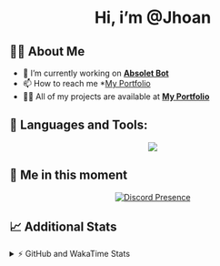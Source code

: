 <h1 align="center">Hi, i’m @Jhoan</h1>

## 🙋‍♂️ About Me

- 🔭 I’m currently working on **[Absolet Bot](https://strider.cloud)**
- 📫 How to reach me *[My Portfolio](https://jhoan.me/contact)
- 👨‍💻 All of my projects are available at **[My Portfolio](https://jhoan.me)**

## 🚀 Languages and Tools:
<p align="center">
  <a href="https://skillicons.dev">
    <img src="https://skillicons.dev/icons?i=js,ts,html,css,bootstrap,nodejs,express,vscode,neovim,vim,atom,cloudflare,git,github,discord,bots,linux,mongodb,nginx,redis,wordpress,heroku&perline=11" />
  </a>
</p>
  
## 👤 Me in this moment
<p align="center">
    <a href="https://discord.com/users/612460795124776960" target="_blank" rel="nofollow">
        <img src="https://lanyard-profile-readme.vercel.app/api/612460795124776960?idleMessage=Probably%20coding%20Absolet..." alt="Discord Presence" align="center">
    </a>
</p>

## 📈 Additional Stats
<details>
    <summary>⚡ GitHub and WakaTime Stats</summary>
    <br/>

<!--START_SECTION:waka-->
![Code Time](http://img.shields.io/badge/Code%20Time-571%20hrs%2018%20mins-blue)

**🐱 My GitHub Data** 

> 🏆 45 Contributions in the Year 2023
 > 
> 📦 170.8 kB Used in GitHub's Storage 
 > 
> 💼 Opted to Hire
 > 
> 📜 4 Public Repositories 
 > 
> 🔑 40 Private Repositories  
 > 
**I'm an Early 🐤** 

```text
🌞 Morning    87 commits     ██░░░░░░░░░░░░░░░░░░░░░░░   10.24% 
🌆 Daytime    390 commits    ███████████░░░░░░░░░░░░░░   45.88% 
🌃 Evening    332 commits    █████████░░░░░░░░░░░░░░░░   39.06% 
🌙 Night      41 commits     █░░░░░░░░░░░░░░░░░░░░░░░░   4.82%

```
📅 **I'm Most Productive on Saturday** 

```text
Monday       120 commits    ███░░░░░░░░░░░░░░░░░░░░░░   14.12% 
Tuesday      154 commits    ████░░░░░░░░░░░░░░░░░░░░░   18.12% 
Wednesday    147 commits    ████░░░░░░░░░░░░░░░░░░░░░   17.29% 
Thursday     97 commits     ██░░░░░░░░░░░░░░░░░░░░░░░   11.41% 
Friday       120 commits    ███░░░░░░░░░░░░░░░░░░░░░░   14.12% 
Saturday     158 commits    ████░░░░░░░░░░░░░░░░░░░░░   18.59% 
Sunday       54 commits     █░░░░░░░░░░░░░░░░░░░░░░░░   6.35%

```


📊 **This Week I Spent My Time On** 

```text
⌚︎ Time Zone: America/Bogota

💬 Programming Languages: 
JavaScript               1 hr 2 mins         █████████████████░░░░░░░░   68.3% 
EJS                      16 mins             ████░░░░░░░░░░░░░░░░░░░░░   17.43% 
YAML                     9 mins              ██░░░░░░░░░░░░░░░░░░░░░░░   9.85% 
TypeScript               3 mins              █░░░░░░░░░░░░░░░░░░░░░░░░   4.03% 
JSON                     0 secs              ░░░░░░░░░░░░░░░░░░░░░░░░░   0.36%

🔥 Editors: 
VS Code                  1 hr 32 mins        █████████████████████████   100.0%

🐱‍💻 Projects: 
Absolet                  1 hr 14 mins        ████████████████████░░░░░   80.58% 
system                   16 mins             ████░░░░░░░░░░░░░░░░░░░░░   17.48% 
Starless                 1 min               ░░░░░░░░░░░░░░░░░░░░░░░░░   1.93%

💻 Operating System: 
Linux                    1 hr 32 mins        █████████████████████████   100.0%

```

**I Mostly Code in JavaScript** 

```text
JavaScript               17 repos            ██████████████░░░░░░░░░░░   58.62% 
TypeScript               6 repos             █████░░░░░░░░░░░░░░░░░░░░   20.69% 
Java                     3 repos             ██░░░░░░░░░░░░░░░░░░░░░░░   10.34% 
Shell                    1 repo              ░░░░░░░░░░░░░░░░░░░░░░░░░   3.45% 
CSS                      1 repo              ░░░░░░░░░░░░░░░░░░░░░░░░░   3.45%

```



 Last Updated on 02/02/2023 22:11:44 UTC
<!--END_SECTION:waka-->
</details>

